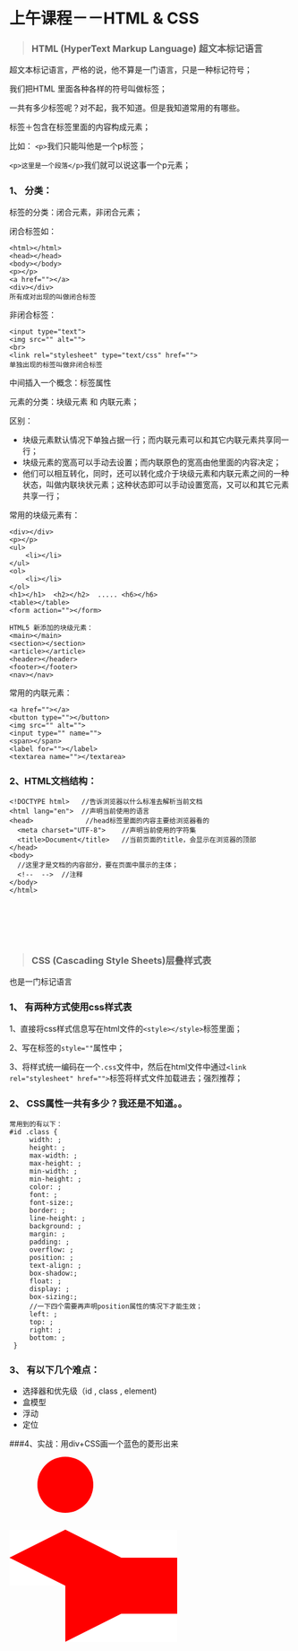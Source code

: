 # 上午课程－－HTML & CSS

> ### HTML (HyperText Markup Language) 超文本标记语言

超文本标记语言，严格的说，他不算是一门语言，只是一种标记符号；

我们把HTML 里面各种各样的符号叫做标签；

一共有多少标签呢？对不起，我不知道。但是我知道常用的有哪些。

标签＋包含在标签里面的内容构成元素；

比如： `<p>`我们只能叫他是一个p标签；

`<p>这里是一个段落</p>`我们就可以说这事一个p元素；

### 1、 分类：

标签的分类：闭合元素，非闭合元素；

闭合标签如：
    
    <html></html>
    <head></head>
    <body></body>
    <p></p>
    <a href=""></a>
    <div></div>
    所有成对出现的叫做闭合标签


非闭合标签：

    <input type="text">
    <img src="" alt="">  
    <br>
    <link rel="stylesheet" type="text/css" href="">  
    单独出现的标签叫做非闭合标签 

中间插入一个概念：标签属性

元素的分类：块级元素 和 内联元素；

区别：

- 块级元素默认情况下单独占据一行；而内联元素可以和其它内联元素共享同一行；
- 块级元素的宽高可以手动去设置；而内联原色的宽高由他里面的内容决定；
- 他们可以相互转化，同时，还可以转化成介于块级元素和内联元素之间的一种状态，叫做内联块状元素；这种状态即可以手动设置宽高，又可以和其它元素共享一行；

常用的块级元素有：

    <div></div>
    <p></p>
    <ul>
        <li></li>
    </ul>
    <ol>
        <li></li>
    </ol>
    <h1></h1>  <h2></h2>  ..... <h6></h6>
    <table></table>
    <form action=""></form>

    HTML5 新添加的块级元素：
    <main></main>
    <section></section>
    <article></article>
    <header></header>
    <footer></footer>
    <nav></nav>




常用的内联元素：

    <a href=""></a>
    <button type=""></button>
    <img src="" alt="">
    <input type="" name="">
    <span></span>
    <label for=""></label>
    <textarea name=""></textarea>


### 2、HTML文档结构：

    <!DOCTYPE html>   //告诉浏览器以什么标准去解析当前文档
    <html lang="en">  //声明当前使用的语言
    <head>             //head标签里面的内容主要给浏览器看的
      <meta charset="UTF-8">    //声明当前使用的字符集
      <title>Document</title>   //当前页面的title，会显示在浏览器的顶部
    </head>
    <body>
      //这里才是文档的内容部分，要在页面中展示的主体；
      <!--  -->  //注释
    </body>
    </html>

<br><br><br><br>

> ### CSS (Cascading Style Sheets)层叠样式表

也是一门标记语言

### 1、 有两种方式使用css样式表

1、直接将css样式信息写在html文件的`<style></style>`标签里面；

2、写在标签的`style=""`属性中；

3、将样式统一编码在一个`.css`文件中，然后在html文件中通过`<link rel="stylesheet" href="">`标签将样式文件加载进去；强烈推荐；

### 2、 CSS属性一共有多少？我还是不知道。。

    常用到的有以下：
    #id .class {
         width: ;
         height: ;
         max-width: ;
         max-height: ;
         min-width: ;
         min-height: ;
         color: ;
         font: ;
         font-size:;
         border: ;
         line-height: ;
         background: ;
         margin: ;
         padding: ;
         overflow: ;
         position: ;
         text-align: ;
         box-shadow:;
         float: ;
         display: ;
         box-sizing:;
         //一下四个需要再声明position属性的情况下才能生效；
         left: ;
         top: ;
         right: ;
         bottom: ;
     }

### 3、  有以下几个难点：

- 选择器和优先级（id , class , element)
- 盒模型
- 浮动
- 定位

###4、实战：用div+CSS画一个蓝色的菱形出来

<div style="background: red;border-radius: 50%;width: 100px;height: 100px;margin-left: 50px;margin-bottom: 30px;">
    
</div>

<div style="width: 100px;height:100px;float: left;background: red;border-top: 50px solid white;border-bottom: 50px solid white;border-right: 100px solid red;position: relative;box-sizing:border-box;">
</div>
<div style="width: 100px;height:100px;float: left;background: red;border-top: 50px solid white;border-bottom: 50px solid white;border-left: 100px solid red;">
</div>



<br><br><br><br><br><br>









